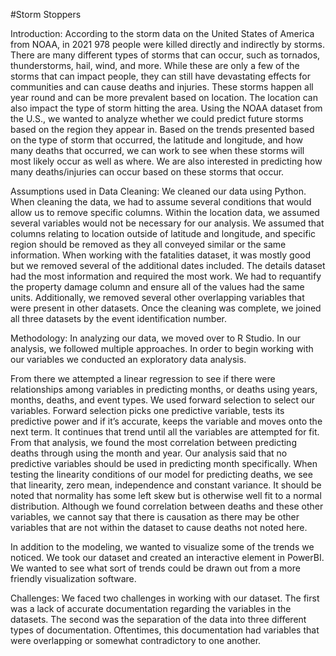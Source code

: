 #Storm Stoppers

Introduction:
According to the storm data on the United States of America from NOAA, in 2021 978 people were killed directly and indirectly by storms. There are many different types of storms that can occur, such as tornados, thunderstorms, hail, wind, and more. While these are only a few of the storms that can impact people, they can still have devastating effects for communities and can cause deaths and injuries. These storms happen all year round and can be more prevalent based on location. The location can also impact the type of storm hitting the area. Using the NOAA dataset from the U.S., we wanted to analyze whether we could predict future storms based on the region they appear in. Based on the trends presented based on the type of storm that occurred, the latitude and longitude, and how many deaths that occurred, we can work to see when these storms will most likely occur as well as where. We are also interested in predicting how many deaths/injuries can occur based on these storms that occur.  

Assumptions used in Data Cleaning:
We cleaned our data using Python. When cleaning the data, we had to assume several conditions that would allow us to remove specific columns. Within the location data, we assumed several variables would not be necessary for our analysis. We assumed that columns relating to location outside of latitude and longitude, and specific region should be removed as they all conveyed similar or the same information. When working with the fatalities dataset, it was mostly good but we removed several of the additional dates included. The details dataset had the most information and required the most work. We had to requantify the property damage column and ensure all of the values had the same units. Additionally, we removed several other overlapping variables that were present in other datasets. Once the cleaning was complete, we joined all three datasets by the event identification number. 

Methodology:
In analyzing our data, we moved over to R Studio. In our analysis, we followed multiple approaches. In order to begin working with our variables we conducted an exploratory data analysis. 


From there we attempted a linear regression to see if there were relationships among variables in predicting months, or deaths using years, months, deaths, and event types. We used forward selection to select our variables. Forward selection picks one predictive variable, tests its predictive power and if it’s accurate, keeps the variable and moves onto the next term. It continues that trend until all the variables are attempted for fit.  From that analysis, we found the most correlation between predicting deaths through using the month and year. Our analysis said that no predictive variables should be used in predicting month specifically. When testing the linearity conditions of our model for predicting deaths, we see that linearity, zero mean, independence and constant variance. It should be noted that normality has some left skew but is otherwise well fit to a normal distribution. Although we found correlation between deaths and these other variables, we cannot say that there is causation as there may be other variables that are not within the dataset to cause deaths not noted here. 

In addition to the modeling, we wanted to visualize some of the trends we noticed. We took our dataset and created an interactive element in PowerBI. We wanted to see what sort of trends could be drawn out from a more friendly visualization software.

Challenges:
We faced two challenges in working with our dataset. The first was a lack of accurate documentation regarding the variables in the datasets. The second was the separation of the data into three different types of documentation. Oftentimes, this documentation had variables that were overlapping or somewhat contradictory to one another. 




